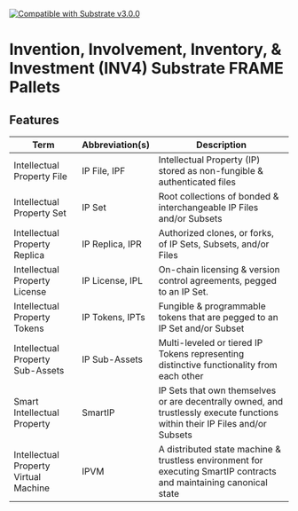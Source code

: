 [![Compatible with Substrate v3.0.0](https://img.shields.io/badge/Substrate-v3.0.0-E6007A)](https://github.com/paritytech/substrate/releases/tag/v3.0.0)

# Invention, Involvement, Inventory, & Investment (INV4) Substrate FRAME Pallets

## Features

| Term                                  | Abbreviation(s)   | Description                                                                                                                  |
| ------------------------------------- | ----------------- | ---------------------------------------------------------------------------------------------------------------------------- |
| Intellectual Property File            | IP File, IPF      | Intellectual Property (IP) stored as non-fungible & authenticated files                                                      |
| Intellectual Property Set             | IP Set            | Root collections of bonded & interchangeable IP Files and/or Subsets                                                         |
| Intellectual Property Replica         | IP Replica, IPR   | Authorized clones, or forks, of IP Sets, Subsets, and/or Files                                                               |
| Intellectual Property License         | IP License, IPL   | On-chain licensing & version control agreements, pegged to an IP Set.                                                        |
| Intellectual Property Tokens          | IP Tokens, IPTs   | Fungible & programmable tokens that are pegged to an IP Set and/or Subset                                                    |
| Intellectual Property Sub-Assets      | IP Sub-Assets          | Multi-leveled or tiered IP Tokens representing distinctive functionality from each other                                     |
| Smart Intellectual Property           | SmartIP           | IP Sets that own themselves or are decentrally owned, and trustlessly execute functions within their IP Files and/or Subsets |
| Intellectual Property Virtual Machine | IPVM              | A distributed state machine & trustless environment for executing SmartIP contracts and maintaining canonical state          |
